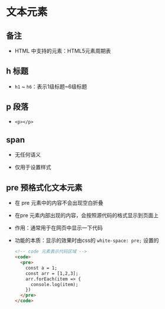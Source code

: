 # 文本元素

## 备注

  - HTML 中支持的元素：HTML5元素周期表

## h 标题

  - `h1` \~ `h6`：表示1级标题\~6级标题

## p 段落

  - `<p></p>`

## span

  - 无任何语义

  - 仅用于设置样式

## pre 预格式化文本元素

  - 在 pre 元素中的内容不会出现空白折叠

  - 在pre 元素内部出现的内容，会按照源代码的格式显示到页面上

  - 作用：通常用于在网页中显示一下代码

  - 功能的本质：显示的效果时由css的 `white-space: pre;` 设置的

    ```html
    <!-- code 元素表示代码区域 -->
    <code>
      <pre>
        const a = 1;
        const arr = [1,2,3];
        arr.forEach(item => {
          console.log(item);
        })
      </pre>
    </code>
    ```
